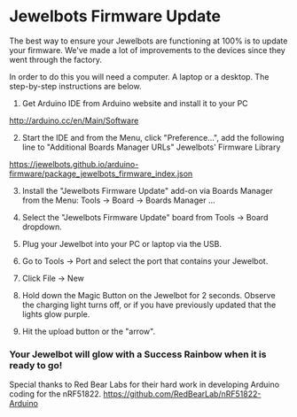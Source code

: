 # Jewelbots Firmware Update

The best way to ensure your Jewelbots are functioning at 100% is to update your firmware. We've made a lot of improvements to the devices since they went through the factory.

In order to do this you will need a computer. A laptop or a desktop. The step-by-step instructions are below.

1. Get Arduino IDE from Arduino website and install it to your PC

  http://arduino.cc/en/Main/Software

2. Start the IDE and from the Menu, click "Preference...", add the following line to "Additional Boards Manager URLs"
Jewelbots' Firmware Library

  https://jewelbots.github.io/arduino-firmware/package_jewelbots_firmware_index.json

3. Install the "Jewelbots Firmware Update" add-on via Boards Manager from the Menu: Tools -> Board -> Boards Manager ...

4. Select the "Jewelbots Firmware Update" board from Tools -> Board dropdown.

5. Plug your Jewelbot into your PC or laptop via the USB.

6. Go to Tools -> Port and select the port that contains your Jewelbot.

7. Click File -> New

8. Hold down the Magic Button on the Jewelbot for 2 seconds.  Observe the charging light turns off, or if you have previously updated that the lights glow purple.

9. Hit the upload button or the "arrow".

### Your Jewelbot will glow with a Success Rainbow when it is ready to go!

Special thanks to Red Bear Labs for their hard work in developing Arduino coding for the nRF51822. 
https://github.com/RedBearLab/nRF51822-Arduino
